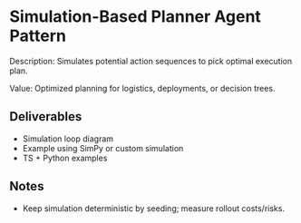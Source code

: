 # Simulation-Based Planner Agent Pattern

Description: Simulates potential action sequences to pick optimal execution plan.

Value: Optimized planning for logistics, deployments, or decision trees.

## Deliverables

- Simulation loop diagram
- Example using SimPy or custom simulation
- TS + Python examples

## Notes

- Keep simulation deterministic by seeding; measure rollout costs/risks.
